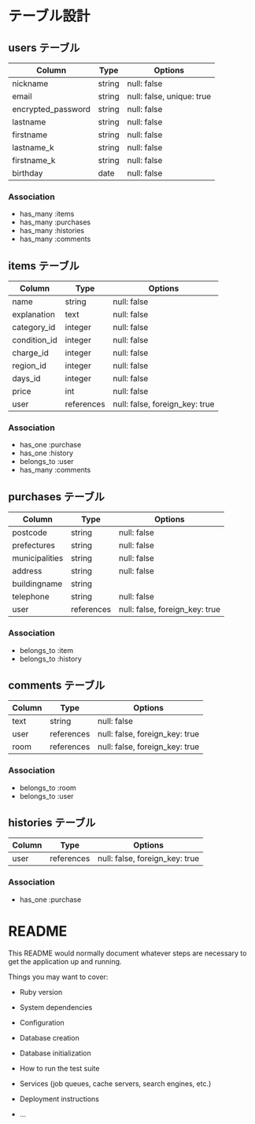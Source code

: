# テーブル設計

## users テーブル

| Column             | Type   | Options                   |
| ------------------ | ------ | ------------------------- |
| nickname           | string | null: false               |
| email              | string | null: false, unique: true |
| encrypted_password | string | null: false               |
| lastname           | string | null: false               |
| firstname          | string | null: false               |
| lastname_k         | string | null: false               |
| firstname_k        | string | null: false               |
| birthday           | date   | null: false               |


### Association

- has_many :items
- has_many :purchases
- has_many :histories
- has_many :comments

## items テーブル

| Column       | Type       | Options                        |
| ------------ | ---------- | ------------------------------ |
| name         | string     | null: false                    |
| explanation  | text       | null: false                    |
| category_id  | integer    | null: false                    |
| condition_id | integer    | null: false                    |
| charge_id    | integer    | null: false                    |
| region_id    | integer    | null: false                    |
| days_id      | integer    | null: false                    |
| price        | int        | null: false                    |
| user         | references | null: false, foreign_key: true |

### Association

- has_one :purchase
- has_one :history
- belongs_to :user
- has_many :comments

## purchases テーブル

| Column         | Type       | Options                        |
| -------------- | ---------- | ------------------------------ |
| postcode       | string     | null: false                    |
| prefectures    | string     | null: false                    |
| municipalities | string     | null: false                    |
| address        | string     | null: false                    |
| buildingname   | string     |                                |
| telephone      | string     | null: false                    |
| user           | references | null: false, foreign_key: true |

### Association

- belongs_to :item
- belongs_to :history

## comments テーブル

| Column  | Type       | Options                        |
| ------- | ---------- | ------------------------------ |
| text    | string     | null: false                    |
| user    | references | null: false, foreign_key: true |
| room    | references | null: false, foreign_key: true |

### Association

- belongs_to :room
- belongs_to :user

## histories テーブル

| Column  | Type       | Options                        |
| ------- | ---------- | ------------------------------ |
| user    | references | null: false, foreign_key: true |

### Association

- has_one :purchase

# README

This README would normally document whatever steps are necessary to get the
application up and running.

Things you may want to cover:

* Ruby version

* System dependencies

* Configuration

* Database creation

* Database initialization

* How to run the test suite

* Services (job queues, cache servers, search engines, etc.)

* Deployment instructions

* ...
